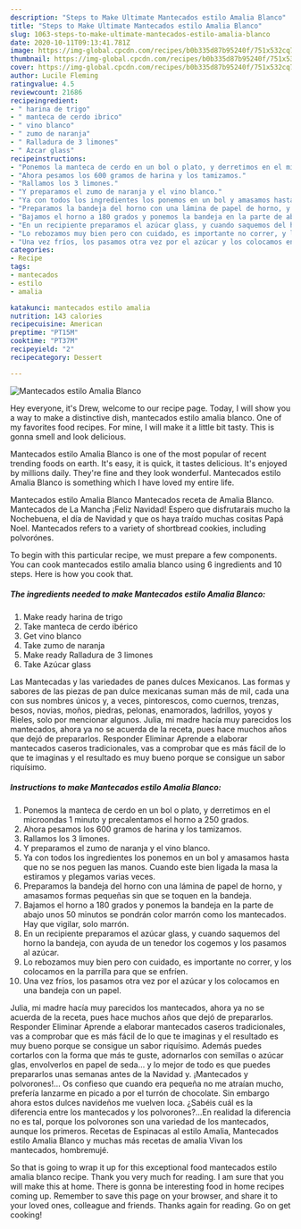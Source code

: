 ```yaml
---
description: "Steps to Make Ultimate Mantecados estilo Amalia Blanco"
title: "Steps to Make Ultimate Mantecados estilo Amalia Blanco"
slug: 1063-steps-to-make-ultimate-mantecados-estilo-amalia-blanco
date: 2020-10-11T09:13:41.781Z
image: https://img-global.cpcdn.com/recipes/b0b335d87b95240f/751x532cq70/mantecados-estilo-amalia-blanco-foto-principal.jpg
thumbnail: https://img-global.cpcdn.com/recipes/b0b335d87b95240f/751x532cq70/mantecados-estilo-amalia-blanco-foto-principal.jpg
cover: https://img-global.cpcdn.com/recipes/b0b335d87b95240f/751x532cq70/mantecados-estilo-amalia-blanco-foto-principal.jpg
author: Lucile Fleming
ratingvalue: 4.5
reviewcount: 21686
recipeingredient:
- " harina de trigo"
- " manteca de cerdo ibrico"
- " vino blanco"
- " zumo de naranja"
- " Ralladura de 3 limones"
- " Azcar glass"
recipeinstructions:
- "Ponemos la manteca de cerdo en un bol o plato, y derretimos en el microondas 1 minuto y precalentamos el horno a 250 grados."
- "Ahora pesamos los 600 gramos de harina y los tamizamos."
- "Rallamos los 3 limones."
- "Y preparamos el zumo de naranja y el vino blanco."
- "Ya con todos los ingredientes los ponemos en un bol y amasamos hasta que no se nos peguen las manos. Cuando este bien ligada la masa la estiramos y plegamos varias veces."
- "Preparamos la bandeja del horno con una lámina de papel de horno, y amasamos formas pequeñas sin que se toquen en la bandeja."
- "Bajamos el horno a 180 grados y ponemos la bandeja en la parte de abajo unos 50 minutos se pondrán color marrón como los mantecados. Hay que vigilar, solo marrón."
- "En un recipiente preparamos el azúcar glass, y cuando saquemos del horno la bandeja, con ayuda de un tenedor los cogemos y los pasamos al azúcar."
- "Lo rebozamos muy bien pero con cuidado, es importante no correr, y los colocamos en la parrilla para que se enfríen."
- "Una vez fríos, los pasamos otra vez por el azúcar y los colocamos en una bandeja con un papel."
categories:
- Recipe
tags:
- mantecados
- estilo
- amalia

katakunci: mantecados estilo amalia 
nutrition: 143 calories
recipecuisine: American
preptime: "PT15M"
cooktime: "PT37M"
recipeyield: "2"
recipecategory: Dessert

---
```



![Mantecados estilo Amalia Blanco](https://img-global.cpcdn.com/recipes/b0b335d87b95240f/751x532cq70/mantecados-estilo-amalia-blanco-foto-principal.jpg)

Hey everyone, it's Drew, welcome to our recipe page. Today, I will show you a way to make a distinctive dish, mantecados estilo amalia blanco. One of my favorites food recipes. For mine, I will make it a little bit tasty. This is gonna smell and look delicious.

Mantecados estilo Amalia Blanco is one of the most popular of recent trending foods on earth. It's easy, it is quick, it tastes delicious. It's enjoyed by millions daily. They're fine and they look wonderful. Mantecados estilo Amalia Blanco is something which I have loved my entire life.

Mantecados estilo Amalia Blanco Mantecados receta de Amalia Blanco. Mantecados de La Mancha ¡Feliz Navidad! Espero que disfrutarais mucho la Nochebuena, el día de Navidad y que os haya traído muchas cositas Papá Noel. Mantecados refers to a variety of shortbread cookies, including polvorónes.


To begin with this particular recipe, we must prepare a few components. You can cook mantecados estilo amalia blanco using 6 ingredients and 10 steps. Here is how you cook that.

<!--inarticleads1-->

##### The ingredients needed to make Mantecados estilo Amalia Blanco:

1. Make ready  harina de trigo
1. Take  manteca de cerdo ibérico
1. Get  vino blanco
1. Take  zumo de naranja
1. Make ready  Ralladura de 3 limones
1. Take  Azúcar glass


Las Mantecadas y las variedades de panes dulces Mexicanos. Las formas y sabores de las piezas de pan dulce mexicanas suman más de mil, cada una con sus nombres únicos y, a veces, pintorescos, como cuernos, trenzas, besos, novias, moños, piedras, pelonas, enamorados, ladrillos, yoyos y Rieles, solo por mencionar algunos. Julia, mi madre hacía muy parecidos los mantecados, ahora ya no se acuerda de la receta, pues hace muchos años que dejó de prepararlos. Responder Eliminar Aprende a elaborar mantecados caseros tradicionales, vas a comprobar que es más fácil de lo que te imaginas y el resultado es muy bueno porque se consigue un sabor riquísimo. 

<!--inarticleads2-->

##### Instructions to make Mantecados estilo Amalia Blanco:

1. Ponemos la manteca de cerdo en un bol o plato, y derretimos en el microondas 1 minuto y precalentamos el horno a 250 grados.
1. Ahora pesamos los 600 gramos de harina y los tamizamos.
1. Rallamos los 3 limones.
1. Y preparamos el zumo de naranja y el vino blanco.
1. Ya con todos los ingredientes los ponemos en un bol y amasamos hasta que no se nos peguen las manos. Cuando este bien ligada la masa la estiramos y plegamos varias veces.
1. Preparamos la bandeja del horno con una lámina de papel de horno, y amasamos formas pequeñas sin que se toquen en la bandeja.
1. Bajamos el horno a 180 grados y ponemos la bandeja en la parte de abajo unos 50 minutos se pondrán color marrón como los mantecados. Hay que vigilar, solo marrón.
1. En un recipiente preparamos el azúcar glass, y cuando saquemos del horno la bandeja, con ayuda de un tenedor los cogemos y los pasamos al azúcar.
1. Lo rebozamos muy bien pero con cuidado, es importante no correr, y los colocamos en la parrilla para que se enfríen.
1. Una vez fríos, los pasamos otra vez por el azúcar y los colocamos en una bandeja con un papel.


Julia, mi madre hacía muy parecidos los mantecados, ahora ya no se acuerda de la receta, pues hace muchos años que dejó de prepararlos. Responder Eliminar Aprende a elaborar mantecados caseros tradicionales, vas a comprobar que es más fácil de lo que te imaginas y el resultado es muy bueno porque se consigue un sabor riquísimo. Además puedes cortarlos con la forma que más te guste, adornarlos con semillas o azúcar glas, envolverlos en papel de seda… y lo mejor de todo es que puedes prepararlos unas semanas antes de la Navidad y. ¡Mantecados y polvorones!… Os confieso que cuando era pequeña no me atraían mucho, prefería lanzarme en picado a por el turrón de chocolate. Sin embargo ahora estos dulces navideños me vuelven loca. ¿Sabéis cuál es la diferencia entre los mantecados y los polvorones?…En realidad la diferencia no es tal, porque los polvorones son una variedad de los mantecados, aunque los primeros. Recetas de Espinacas al estilo Amalia, Mantecados estilo Amalia Blanco y muchas más recetas de amalia Vivan los mantecados, hombremujé. 

So that is going to wrap it up for this exceptional food mantecados estilo amalia blanco recipe. Thank you very much for reading. I am sure that you will make this at home. There is gonna be interesting food in home recipes coming up. Remember to save this page on your browser, and share it to your loved ones, colleague and friends. Thanks again for reading. Go on get cooking!
